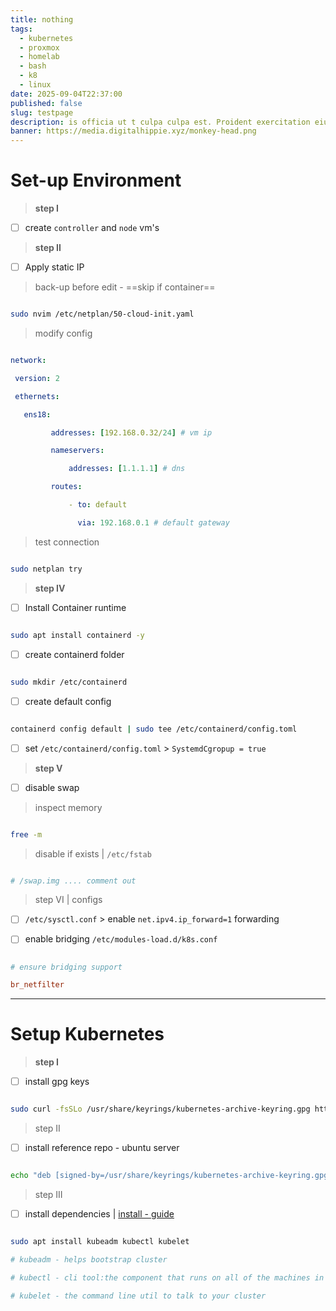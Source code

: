 ```yaml
---
title: nothing
tags:
  - kubernetes
  - proxmox
  - homelab
  - bash
  - k8
  - linux
date: 2025-09-04T22:37:00
published: false
slug: testpage
description: is officia ut t culpa culpa est. Proident exercitation eiusmod eu labo
banner: https://media.digitalhippie.xyz/monkey-head.png
---
```


# Set-up Environment

  

>**step I**

- [ ] create `controller` and `node` vm's

  

>**step II**

- [ ] Apply static IP

>back-up before edit - ==skip if container==

```sh

sudo nvim /etc/netplan/50-cloud-init.yaml

```

>modify config

```yaml

network:

 version: 2

 ethernets:

   ens18:

         addresses: [192.168.0.32/24] # vm ip

         nameservers:

             addresses: [1.1.1.1] # dns

         routes:

             - to: default

               via: 192.168.0.1 # default gateway

```

>test connection

```sh

sudo netplan try

```

  

>**step IV**

- [ ] Install Container runtime

```sh

sudo apt install containerd -y

```

- [ ] create containerd folder

```sh

sudo mkdir /etc/containerd

```

- [ ] create default config

```sh

containerd config default | sudo tee /etc/containerd/config.toml

```

- [ ] set `/etc/containerd/config.toml` > `SystemdCgropup = true`

  

>**step V**

- [ ] disable swap

> inspect memory

```sh

free -m

```

>disable if exists | `/etc/fstab`

```sh

# /swap.img .... comment out

```

  

>step VI | configs

- [ ] `/etc/sysctl.conf` > enable `net.ipv4.ip_forward=1` forwarding

- [ ] enable bridging `/etc/modules-load.d/k8s.conf`

```conf

# ensure bridging support

br_netfilter

```

  

---

# Setup Kubernetes

  

>**step I**

- [ ] install gpg keys

```sh

sudo curl -fsSLo /usr/share/keyrings/kubernetes-archive-keyring.gpg https://packages.cloud.google.com/apt/doc/apt-key.gpg

```

>step II

- [ ] install reference repo - ubuntu server

```sh

echo "deb [signed-by=/usr/share/keyrings/kubernetes-archive-keyring.gpg] https://apt.kubernetes.io/ kubernetes-xenial main" | sudo tee /etc/apt/sources.list.d/kubernetes.list

```

>step III

- [ ] install dependencies | [install - guide](https://v1-32.docs.kubernetes.io/docs/setup/production-environment/tools/kubeadm/install-kubeadm/)

```sh

sudo apt install kubeadm kubectl kubelet

# kubeadm - helps bootstrap cluster

# kubectl - cli tool:the component that runs on all of the machines in your cluster and does things like starting pods and containers

# kubelet - the command line util to talk to your cluster

```